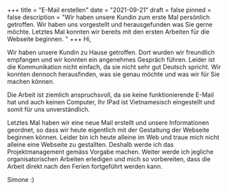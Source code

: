 +++
title = "E-Mail erstellen"
date = "2021-09-21"
draft = false
pinned = false
description = "Wir haben unsere Kundin zum erste Mal persönlich getroffen. Wir haben uns vorgestellt und herausgefunden was Sie gerne möchte. Letztes Mal konnten wir bereits mit den ersten Arbeiten für die Webseite beginnen. "
+++
Hi,

Wir haben unsere Kundin zu Hause getroffen. Dort wurden wir freundlich empfangen und wir konnten ein angenehmes Gespräch führen. Leider ist die Kommunikation nicht einfach, da sie nicht sehr gut Deutsch spricht. Wir konnten dennoch herausfinden, was sie genau möchte und was wir für Sie machen können. 

Die Arbeit ist ziemlich anspruchsvoll, da sie keine funktionierende E-Mail hat und auch keinen Computer, Ihr IPad ist Vietnamesisch eingestellt und somit für uns unverständlich. 

Letztes Mal haben wir eine neue Mail erstellt und unsere Informationen geordnet, so dass wir heute eigentlich mit der Gestaltung der Webseite beginnen können. Leider bin ich heute alleine im Web und traue mich nicht alleine eine Webseite zu gestallten. Deshalb werde ich das Projektmanagement gemäss Vorgabe machen. Weiter werde ich jegliche organisatorischen Arbeiten erledigen und mich so vorbereiten, dass die Arbeit direkt nach den Ferien fortgeführt werden kann. 

Simone :)